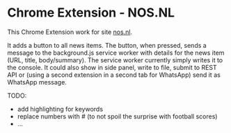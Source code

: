 # Chrome Extension - NOS.NL

This Chrome Extension work for site [nos.nl](https://nos.nl/).

It adds a button to all news items. The button, when pressed, sends a message to the background.js service worker with details for the news item (URL, title, body/summary). The service worker currently simply writes it to the console. It could also show in side panel, write to file, submit to REST API or (using a second extension in a second tab for WhatsApp) send it as WhatsApp message.

TODO:
* add highlighting for keywords
* replace numbers with # (to not spoil the surprise with football scores)
* ...


